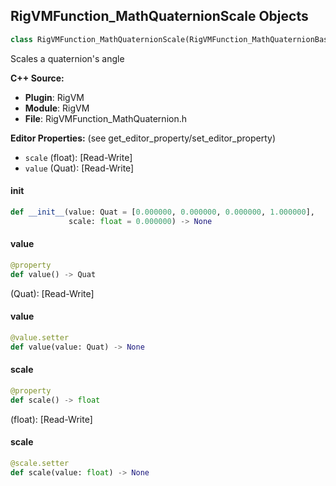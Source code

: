 ## RigVMFunction_MathQuaternionScale Objects

```python
class RigVMFunction_MathQuaternionScale(RigVMFunction_MathQuaternionBase)
```

Scales a quaternion's angle

**C++ Source:**

- **Plugin**: RigVM
- **Module**: RigVM
- **File**: RigVMFunction_MathQuaternion.h

**Editor Properties:** (see get_editor_property/set_editor_property)

- ``scale`` (float):  [Read-Write]
- ``value`` (Quat):  [Read-Write]

<a id="unreal.RigVMFunction_MathQuaternionScale.__init__"></a>

#### __init__

```python
def __init__(value: Quat = [0.000000, 0.000000, 0.000000, 1.000000],
             scale: float = 0.000000) -> None
```

<a id="unreal.RigVMFunction_MathQuaternionScale.value"></a>

#### value

```python
@property
def value() -> Quat
```

(Quat):  [Read-Write]

<a id="unreal.RigVMFunction_MathQuaternionScale.value"></a>

#### value

```python
@value.setter
def value(value: Quat) -> None
```

<a id="unreal.RigVMFunction_MathQuaternionScale.scale"></a>

#### scale

```python
@property
def scale() -> float
```

(float):  [Read-Write]

<a id="unreal.RigVMFunction_MathQuaternionScale.scale"></a>

#### scale

```python
@scale.setter
def scale(value: float) -> None
```

<a id="unreal.RigUnit_MathQuaternionScale"></a>